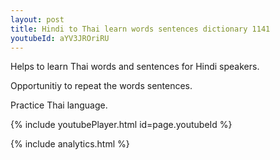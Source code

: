 ```yaml
---
layout: post
title: Hindi to Thai learn words sentences dictionary 1141 
youtubeId: aYV3JROriRU
---
```

 
 
Helps to learn Thai words and sentences for Hindi speakers.

Opportunitiy to repeat the words sentences. 

Practice Thai language. 
 
{% include youtubePlayer.html id=page.youtubeId %}
 
 
{% include analytics.html %}